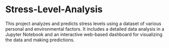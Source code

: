 # Stress-Level-Analysis
This project analyzes and predicts stress levels using a dataset of various personal and environmental factors. It includes a detailed data analysis in a Jupyter Notebook and an interactive web-based dashboard for visualizing the data and making predictions.

